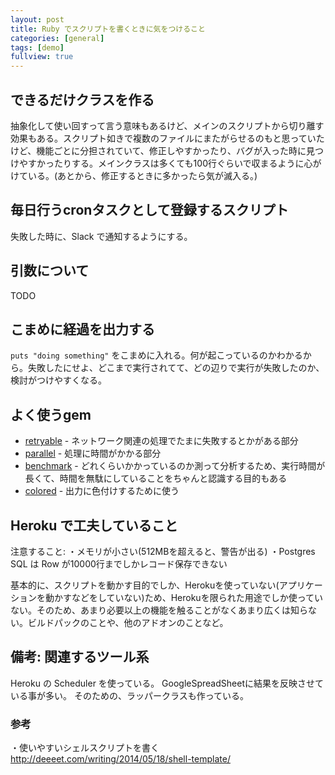 ```yaml
---
layout: post
title: Ruby でスクリプトを書くときに気をつけること
categories: [general]
tags: [demo]
fullview: true
---
```


## できるだけクラスを作る

抽象化して使い回すって言う意味もあるけど、メインのスクリプトから切り離す効果もある。スクリプト如きで複数のファイルにまたがらせるのもと思っていたけど、機能ごとに分担されていて、修正しやすかったり、バグが入った時に見つけやすかったりする。メインクラスは多くても100行ぐらいで収まるように心がけている。(あとから、修正するときに多かったら気が滅入る。)

## 毎日行うcronタスクとして登録するスクリプト

失敗した時に、Slack で通知するようにする。

## 引数について

TODO

## こまめに経過を出力する

`puts "doing something"` をこまめに入れる。何が起こっているのかわかるから。失敗したにせよ、どこまで実行されてて、どの辺りで実行が失敗したのか、検討がつけやすくなる。

## よく使うgem

- [retryable](https://github.com/kamui/retriable) - ネットワーク関連の処理でたまに失敗するとかがある部分
- [parallel](https://github.com/grosser/parallel) - 処理に時間がかかる部分
- [benchmark](http://qiita.com/scivola/items/c5b2aeaf7d67a9ef310a) - どれくらいかかっているのか測って分析するため、実行時間が長くて、時間を無駄にしていることをちゃんと認識する目的もある
- [colored](https://github.com/defunkt/colored) - 出力に色付けするために使う

## Heroku で工夫していること

注意すること:
・メモリが小さい(512MBを超えると、警告が出る)
・Postgres SQL は Row が10000行までしかレコード保存できない

基本的に、スクリプトを動かす目的でしか、Herokuを使っていない(アプリケーションを動かすなどをしていない)ため、Herokuを限られた用途でしか使っていない。そのため、あまり必要以上の機能を触ることがなくあまり広くは知らない。ビルドパックのことや、他のアドオンのことなど。

## 備考: 関連するツール系

Heroku の Scheduler を使っている。
GoogleSpreadSheetに結果を反映させている事が多い。
そのための、ラッパークラスも作っている。

### 参考

・使いやすいシェルスクリプトを書く
http://deeeet.com/writing/2014/05/18/shell-template/
